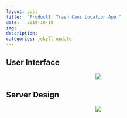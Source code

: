 ```yaml
---
layout: post
title:  "Product1: Trash Cans Location App "
date:   2019-10-18
img:
description:
categories: jekyll update
---
```

## User Interface
<center>
<img src="{{url}}/img/demo1-ui.png" >
</center>



## Server Design
<center>
<img src="{{url}}/img/demo1-server.png" >
</center>
